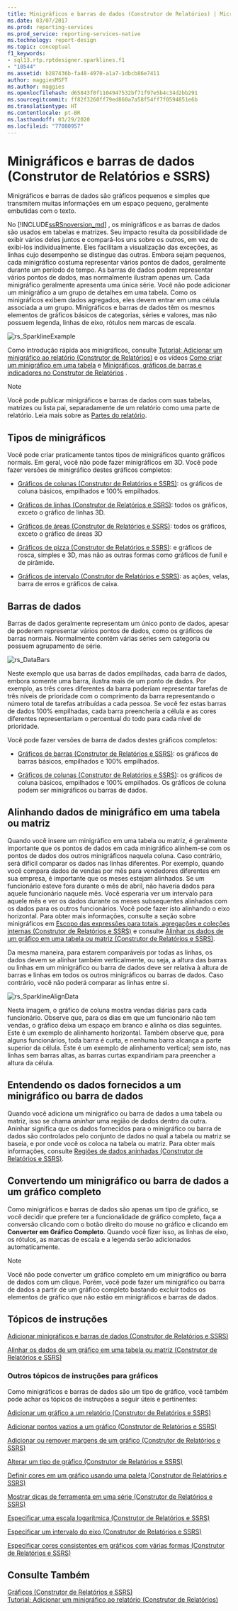 ```yaml
---
title: Minigráficos e barras de dados (Construtor de Relatórios) | Microsoft Docs
ms.date: 03/07/2017
ms.prod: reporting-services
ms.prod_service: reporting-services-native
ms.technology: report-design
ms.topic: conceptual
f1_keywords:
- sql13.rtp.rptdesigner.sparklines.f1
- "10544"
ms.assetid: b287436b-fa48-4970-a1a7-1dbcb86e7411
author: maggiesMSFT
ms.author: maggies
ms.openlocfilehash: d65843f0f1104947532bf71f97e5b4c34d2bb291
ms.sourcegitcommit: ff82f3260ff79ed860a7a58f54ff7f0594851e6b
ms.translationtype: HT
ms.contentlocale: pt-BR
ms.lasthandoff: 03/29/2020
ms.locfileid: "77080957"
---
```

# <a name="sparklines-and-data-bars-report-builder-and-ssrs"></a>Minigráficos e barras de dados (Construtor de Relatórios e SSRS)
  Minigráficos e barras de dados são gráficos pequenos e simples que transmitem muitas informações em um espaço pequeno, geralmente embutidas com o texto.   
    
  No [!INCLUDE[ssRSnoversion_md](../../includes/ssrsnoversion-md.md)] , os minigráficos e as barras de dados são usados em tabelas e matrizes. Seu impacto resulta da possibilidade de exibir vários deles juntos e compará-los uns sobre os outros, em vez de exibi-los individualmente. Eles facilitam a visualização das exceções, as linhas cujo desempenho se distingue das outras. Embora sejam pequenos, cada minigráfico costuma representar vários pontos de dados, geralmente durante um período de tempo. As barras de dados podem representar vários pontos de dados, mas normalmente ilustram apenas um. Cada minigráfico geralmente apresenta uma única série. Você não pode adicionar um minigráfico a um grupo de detalhes em uma tabela. Como os minigráficos exibem dados agregados, eles devem entrar em uma célula associada a um grupo. Minigráficos e barras de dados têm os mesmos elementos de gráficos básicos de categorias, séries e valores, mas não possuem legenda, linhas de eixo, rótulos nem marcas de escala.  
  
 ![rs_SparklineExample](../../reporting-services/report-design/media/rs-sparklineexample.gif "rs_SparklineExample")  
  
 Como introdução rápida aos minigráficos, consulte [Tutorial: Adicionar um minigráfico ao relatório &#40;Construtor de Relatórios&#41;](../../reporting-services/tutorial-add-a-sparkline-to-your-report-report-builder.md) e os vídeos [Como criar um minigráfico em uma tabela](https://go.microsoft.com/fwlink/?LinkId=197092) e [Minigráficos, gráficos de barras e indicadores no Construtor de Relatórios](https://technet.microsoft.com/bi/video/ff877165) .  
  
> [!NOTE]  
>  Você pode publicar minigráficos e barras de dados com suas tabelas, matrizes ou lista pai, separadamente de um relatório como uma parte de relatório. Leia mais sobre as [Partes do relatório](../../reporting-services/report-design/report-parts-report-builder-and-ssrs.md).  
  
##  <a name="types-of-sparklines"></a><a name="KindsofSparklines"></a> Tipos de minigráficos  
 Você pode criar praticamente tantos tipos de minigráficos quanto gráficos normais. Em geral, você não pode fazer minigráficos em 3D. Você pode fazer versões de minigráfico destes gráficos completos:  
  
-   [Gráficos de colunas &#40;Construtor de Relatórios e SSRS&#41;](../../reporting-services/report-design/column-charts-report-builder-and-ssrs.md): os gráficos de coluna básicos, empilhados e 100% empilhados.  
  
-   [Gráficos de linhas &#40;Construtor de Relatórios e SSRS&#41;](../../reporting-services/report-design/line-charts-report-builder-and-ssrs.md): todos os gráficos, exceto o gráfico de linhas 3D.  
  
-   [Gráficos de áreas &#40;Construtor de Relatórios e SSRS&#41;](../../reporting-services/report-design/area-charts-report-builder-and-ssrs.md): todos os gráficos, exceto o gráfico de áreas 3D  
  
-   [Gráficos de pizza &#40;Construtor de Relatórios e SSRS&#41;](../../reporting-services/report-design/pie-charts-report-builder-and-ssrs.md): e gráficos de rosca, simples e 3D, mas não as outras formas como gráficos de funil e de pirâmide.  
  
-   [Gráficos de intervalo &#40;Construtor de Relatórios e SSRS&#41;](../../reporting-services/report-design/range-charts-report-builder-and-ssrs.md): as ações, velas, barra de erros e gráficos de caixa.  
  
##  <a name="data-bars"></a><a name="DataBars"></a> Barras de dados  
 Barras de dados geralmente representam um único ponto de dados, apesar de poderem representar vários pontos de dados, como os gráficos de barras normais. Normalmente contêm várias séries sem categoria ou possuem agrupamento de série.  
  
 ![rs_DataBars](../../reporting-services/report-design/media/rs-databars.gif "rs_DataBars")  
  
 Neste exemplo que usa barras de dados empilhadas, cada barra de dados, embora somente uma barra, ilustra mais de um ponto de dados. Por exemplo, as três cores diferentes da barra poderiam representar tarefas de três níveis de prioridade com o comprimento da barra representando o número total de tarefas atribuídas a cada pessoa. Se você fez estas barras de dados 100% empilhadas, cada barra preencheria a célula e as cores diferentes representariam o percentual do todo para cada nível de prioridade.  
  
 Você pode fazer versões de barra de dados destes gráficos completos:  
  
-   [Gráficos de barras &#40;Construtor de Relatórios e SSRS&#41;](../../reporting-services/report-design/bar-charts-report-builder-and-ssrs.md): os gráficos de barras básicos, empilhados e 100% empilhados.  
  
-   [Gráficos de colunas &#40;Construtor de Relatórios e SSRS&#41;](../../reporting-services/report-design/column-charts-report-builder-and-ssrs.md): os gráficos de coluna básicos, empilhados e 100% empilhados. Os gráficos de coluna podem ser minigráficos ou barras de dados.  
  
##  <a name="aligning-sparkline-data-in-a-table-or-matrix"></a><a name="AlignDatainTableMatrix"></a> Alinhando dados de minigráfico em uma tabela ou matriz  
 Quando você insere um minigráfico em uma tabela ou matriz, é geralmente importante que os pontos de dados em cada minigráfico alinhem-se com os pontos de dados dos outros minigráficos naquela coluna. Caso contrário, será difícil comparar os dados nas linhas diferentes. Por exemplo, quando você compara dados de vendas por mês para vendedores diferentes em sua empresa, é importante que os meses estejam alinhados. Se um funcionário esteve fora durante o mês de abril, não haveria dados para aquele funcionário naquele mês. Você esperaria ver um intervalo para aquele mês e ver os dados durante os meses subsequentes alinhados com os dados para os outros funcionários. Você pode fazer isto alinhando o eixo horizontal. Para obter mais informações, consulte a seção sobre minigráficos em [Escopo das expressões para totais, agregações e coleções internas &#40;Construtor de Relatórios e SSRS&#41;](../../reporting-services/report-design/expression-scope-for-totals-aggregates-and-built-in-collections.md) e consulte [Alinhar os dados de um gráfico em uma tabela ou matriz &#40;Construtor de Relatórios e SSRS&#41;](../../reporting-services/report-design/align-the-data-in-a-chart-in-a-table-or-matrix-report-builder-and-ssrs.md).  
  
 Da mesma maneira, para estarem comparáveis por todas as linhas, os dados devem se alinhar também verticalmente, ou seja, a altura das barras ou linhas em um minigráfico ou barra de dados deve ser relativa à altura de barras e linhas em todos os outros minigráficos ou barras de dados. Caso contrário, você não poderá comparar as linhas entre si.  
  
 ![rs_SparklineAlignData](../../reporting-services/report-design/media/rs-sparklinealigndata.gif "rs_SparklineAlignData")  
  
 Nesta imagem, o gráfico de coluna mostra vendas diárias para cada funcionário. Observe que, para os dias em que um funcionário não tem vendas, o gráfico deixa um espaço em branco e alinha os dias seguintes. Este é um exemplo de alinhamento horizontal. Também observe que, para alguns funcionários, toda barra é curta, e nenhuma barra alcança a parte superior da célula. Este é um exemplo de alinhamento vertical; sem isto, nas linhas sem barras altas, as barras curtas expandiriam para preencher a altura da célula.  
  
##  <a name="understanding-the-data-supplied-to-a-sparkline-or-data-bar"></a><a name="UnderstandScope"></a> Entendendo os dados fornecidos a um minigráfico ou barra de dados  
 Quando você adiciona um minigráfico ou barra de dados a uma tabela ou matriz, isso se chama *aninhar* uma região de dados dentro da outra. Aninhar significa que os dados fornecidos para o minigráfico ou barra de dados são controlados pelo conjunto de dados no qual a tabela ou matriz se baseia, e por onde você os coloca na tabela ou matriz. Para obter mais informações, consulte [Regiões de dados aninhadas &#40;Construtor de Relatórios e SSRS&#41;](../../reporting-services/report-design/nested-data-regions-report-builder-and-ssrs.md).  
  
##  <a name="converting-a-sparkline-or-data-bar-to-a-full-chart"></a><a name="ConvertSparklinetoChart"></a> Convertendo um minigráfico ou barra de dados a um gráfico completo  
 Como minigráficos e barras de dados são apenas um tipo de gráfico, se você decidir que prefere ter a funcionalidade de gráfico completo, faça a conversão clicando com o botão direito do mouse no gráfico e clicando em **Converter em Gráfico Completo**. Quando você fizer isso, as linhas de eixo, os rótulos, as marcas de escala e a legenda serão adicionados automaticamente.  
  
> [!NOTE]  
>  Você não pode converter um gráfico completo em um minigráfico ou barra de dados com um clique. Porém, você pode fazer um minigráfico ou barra de dados a partir de um gráfico completo bastando excluir todos os elementos de gráfico que não estão em minigráficos e barras de dados.  
  
##  <a name="how-to-topics"></a><a name="HowTo"></a> Tópicos de instruções  
 [Adicionar minigráficos e barras de dados &#40;Construtor de Relatórios e SSRS&#41;](../../reporting-services/report-design/add-sparklines-and-data-bars-report-builder-and-ssrs.md)  
  
 [Alinhar os dados de um gráfico em uma tabela ou matriz &#40;Construtor de Relatórios e SSRS&#41;](../../reporting-services/report-design/align-the-data-in-a-chart-in-a-table-or-matrix-report-builder-and-ssrs.md)  
  
### <a name="other-how-to-topics-for-charts"></a>Outros tópicos de instruções para gráficos  
 Como minigráficos e barras de dados são um tipo de gráfico, você também pode achar os tópicos de instruções a seguir úteis e pertinentes:  
  
 [Adicionar um gráfico a um relatório &#40;Construtor de Relatórios e SSRS&#41;](../../reporting-services/report-design/add-a-chart-to-a-report-report-builder-and-ssrs.md)  
  
 [Adicionar pontos vazios a um gráfico &#40;Construtor de Relatórios e SSRS&#41;](../../reporting-services/report-design/add-empty-points-to-a-chart-report-builder-and-ssrs.md)  
  
 [Adicionar ou remover margens de um gráfico &#40;Construtor de Relatórios e SSRS&#41;](../../reporting-services/report-design/add-or-remove-margins-from-a-chart-report-builder-and-ssrs.md)  
  
 [Alterar um tipo de gráfico &#40;Construtor de Relatórios e SSRS&#41;](../../reporting-services/report-design/change-a-chart-type-report-builder-and-ssrs.md)  
  
 [Definir cores em um gráfico usando uma paleta &#40;Construtor de Relatórios e SSRS&#41;](../../reporting-services/report-design/define-colors-on-a-chart-using-a-palette-report-builder-and-ssrs.md)  
  
 [Mostrar dicas de ferramenta em uma série &#40;Construtor de Relatórios e SSRS&#41;](../../reporting-services/report-design/show-tooltips-on-a-series-report-builder-and-ssrs.md)  
  
 [Especificar uma escala logarítmica &#40;Construtor de Relatórios e SSRS&#41;](../../reporting-services/report-design/specify-a-logarithmic-scale-report-builder-and-ssrs.md)  
  
 [Especificar um intervalo do eixo &#40;Construtor de Relatórios e SSRS&#41;](../../reporting-services/report-design/specify-an-axis-interval-report-builder-and-ssrs.md)  
  
 [Especificar cores consistentes em gráficos com várias formas &#40;Construtor de Relatórios e SSRS&#41;](../../reporting-services/report-design/specify-consistent-colors-across-multiple-shape-charts-report-builder-and-ssrs.md)  
  
## <a name="see-also"></a>Consulte Também  
 [Gráficos &#40;Construtor de Relatórios e SSRS&#41;](../../reporting-services/report-design/charts-report-builder-and-ssrs.md)   
 [Tutorial: Adicionar um minigráfico ao relatório &#40;Construtor de Relatórios&#41;](../../reporting-services/tutorial-add-a-sparkline-to-your-report-report-builder.md)   
  
  
